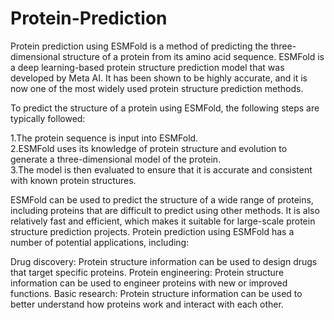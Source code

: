 # Protein-Prediction


Protein prediction using ESMFold is a method of predicting the three-dimensional structure of a protein from its amino acid sequence. ESMFold is a deep learning-based protein structure prediction model that was developed by Meta AI. It has been shown to be highly accurate, and it is now one of the most widely used protein structure prediction methods.

To predict the structure of a protein using ESMFold, the following steps are typically followed:

1.The protein sequence is input into ESMFold.<br>
2.ESMFold uses its knowledge of protein structure and evolution to generate a three-dimensional model of the protein.<br>
3.The model is then evaluated to ensure that it is accurate and consistent with known protein structures.

ESMFold can be used to predict the structure of a wide range of proteins, including proteins that are difficult to predict using other methods. It is also relatively fast and efficient, which makes it suitable for large-scale protein structure prediction projects.
Protein prediction using ESMFold has a number of potential applications, including:

Drug discovery: Protein structure information can be used to design drugs that target specific proteins.
Protein engineering: Protein structure information can be used to engineer proteins with new or improved functions.
Basic research: Protein structure information can be used to better understand how proteins work and interact with each other.

